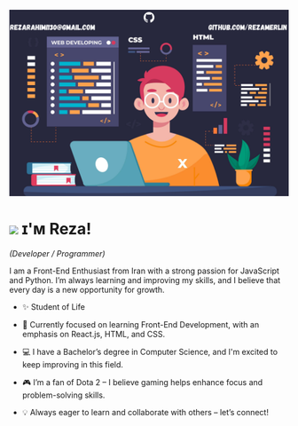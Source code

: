 <!--Banner-->
![merlincoder Banner Image](./assets/header.png)


<!--Header Name-->
# <img src="https://user-images.githubusercontent.com/74038190/216120981-b9507c36-0e04-4469-8e27-c99271b45ba5.png" width="30"/> ɪ'ᴍ Reza! 
*(Developer / Programmer)*
<br /> 


<!--Start Intro-->               
<p align="left">I am a Front-End Enthusiast from Iran with a strong passion for JavaScript and Python. I’m always learning and improving my skills, and I believe that every day is a new opportunity for growth. </p>


- ✨ Student of Life
- 🌱 Currently focused on learning Front-End Development, with an emphasis on React.js, HTML, and CSS.
- 💻 I have a Bachelor’s degree in Computer Science, and I'm excited to keep improving in this field.
- 🎮 I’m a fan of Dota 2 – I believe gaming helps enhance focus and problem-solving skills.

- 💡 Always eager to learn and collaborate with others – let’s connect!
<!--End Intro-->
